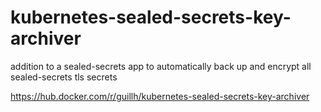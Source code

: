 # kubernetes-sealed-secrets-key-archiver
addition to a sealed-secrets app to automatically back up and encrypt all sealed-secrets tls secrets

https://hub.docker.com/r/guillh/kubernetes-sealed-secrets-key-archiver
